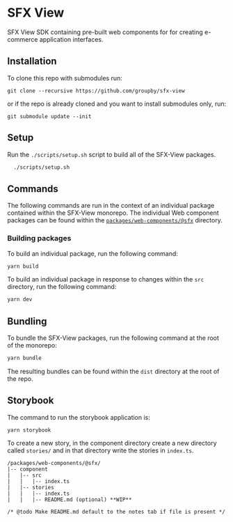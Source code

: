 # SFX View
SFX View SDK containing pre-built web components for for creating e-commerce application interfaces.

## Installation
To clone this repo with submodules run:
```
git clone --recursive https://github.com/groupby/sfx-view
```
or if the repo is already cloned and you want to install submodules only, run:
```
git submodule update --init
```

## Setup
Run the `./scripts/setup.sh` script to build all of the SFX-View packages.
```sh
  ./scripts/setup.sh
```

## Commands
The following commands are run in the context of an individual package contained within the SFX-View monorepo. The individual Web component packages can be found within the [`packages/web-components/@sfx`](packages/web-components/@sfx) directory.

### Building packages
To build an individual package, run the following command:
```sh
yarn build
```

To build an individual package in response to changes within the `src` directory, run the following command:
```sh
yarn dev
```

## Bundling
To bundle the SFX-View packages, run the following command at the root of the monorepo:
```sh
yarn bundle
```

The resulting bundles can be found within the `dist` directory at the root of the repo.

## Storybook

The command to run the storybook application is:
```
yarn storybook
```

To create a new story, in the component directory create a new directory called `stories/` and in that directory write the stories in `index.ts`.

```
/packages/web-components/@sfx/
|-- component
|   |-- src
|   |   |-- index.ts
|   |-- stories
|   |   |-- index.ts
|   |   |-- README.md (optional) **WIP** 
```
`/* @todo Make README.md default to the notes tab if file is present */`
